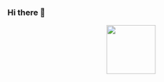 ### Hi there 👋

<div id="header" align="center">
  <img src="https://media.giphy.com/media/M9gbBd9nbDrOTu1Mqx/giphy.gif" width="100"/>
</div>






<!-- https://media.giphy.com/media/IEm8kcqLVCctHJ1kWm/giphy.gif
https://media1.tenor.com/m/poKWjBCPZLsAAAAC/cute-cat.gif  -->
